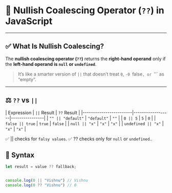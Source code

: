 # 🤔 Nullish Coalescing Operator (`??`) in JavaScript

---

## ✅ What Is Nullish Coalescing?

The **nullish coalescing operator (`??`)** returns the **right-hand operand** only if the **left-hand operand is `null` or `undefined`**.

> It’s like a smarter version of `||` that doesn’t treat `0`, `-0 `false`, or `''` as “empty”.

---

## ⚖️ `??` vs `||`

| Expression             | `||` Result     | `??` Result    |
|------------------------|------------------|----------------|
| `"" || "default"`      | `"default"`      | `""`           |
| `0 || 5`               | `5`              | `0`            |
| `false || true`        | `true`           | `false`        |
| `null || "x"`          | `"x"`            | `"x"`          |
| `undefined || "x"`     | `"x"`            | `"x"`          |


✅ || checks for `falsy values`.
✅ ?? checks only for `null` or `undefined`..


## 🔧 Syntax

```js
let result = value ?? fallback;


console.log(0 || "Vishnu") // Vishnu
console.log(0 ?? "Vishnu") // 0
```


